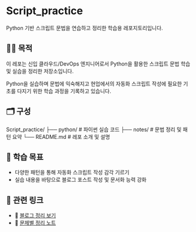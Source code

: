 # Script_practice

Python 기반 스크립트 문법을 연습하고 정리한 학습용 레포지토리입니다.

## 🧑‍💻 목적

이 레포는 신입 클라우드/DevOps 엔지니어로서 Python을 활용한 스크립트 문법 학습 및 실습을 정리한 저장소입니다.

Python을 실습하며 문법에 익숙해지고 현업에서의 자동화 스크립트 작성에 필요한 기초를 다지기 위한 학습 과정을 기록하고 있습니다.

## 🗂️ 구성

Script_practice/
├── python/ # 파이썬 실습 코드
├── notes/ # 문법 정리 및 패턴 요약
└── README.md # 레포 소개 및 설명

## 🧠 학습 목표

- 다양한 패턴을 통해 자동화 스크립트 작성 감각 기르기
- 실습 내용을 바탕으로 블로그 포스트 작성 및 문서화 능력 강화

## 🔗 관련 링크

- 📘 [블로그 정리 보기](https://iapaalst.tistory.com/)
- 📁 [문제별 정리 노트](./notes/)
